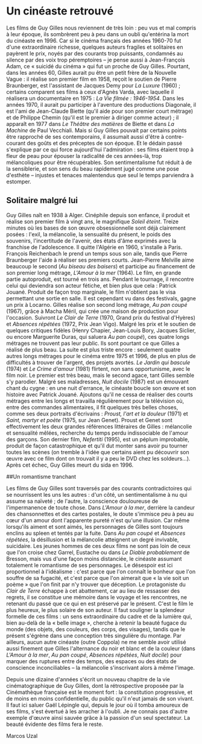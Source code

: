 
# Un cinéaste retrouvé

Les films de Guy Gilles nous reviennent de très loin&nbsp;: peu vus et mal compris à leur époque, ils sombrèrent peu à peu dans un oubli qu'entérina la mort du cinéaste en 1996. Car si le cinéma français des années 1960-70 fut d'une extraordinaire richesse, quelques auteurs fragiles et solitaires en payèrent le prix, noyés par des courants trop puissants, condamnés au silence par des voix trop péremptoires –&nbsp;je pense aussi à Jean-François Adam, ce «&nbsp;suicidé du cinéma&nbsp;» qui fut un proche de Guy Gilles. Pourtant, dans les années 60, Gilles aurait pu être un petit frère de la Nouvelle Vague&nbsp;: il réalise son premier film en 1958, reçoit le soutien de Pierre Braunberger, est l'assistant de Jacques Demy pour *La Luxure* (1960)&nbsp;; certains comparent ses films à ceux d'Agnès Varda, avec laquelle il réalisera un documentaire en 1975&nbsp;: *La Vie filmée&nbsp;: 1946-1954*. Dans les années 1970, il aurait pu participer à l'aventure des productions Diagonale, il est l'ami de Jean-Claude Biette (qu'il aide pour son premier court métrage) et de Philippe Chemin (qu'il est le premier à diriger comme acteur)&nbsp;; il apparaît en 1977 dans *Le Théâtre des matières* de Biette et dans *La Machine* de Paul Vecchiali. Mais si Guy Gilles pouvait par certains points être rapproché de ses contemporains, il assumait aussi d'être à contre-courant des goûts et des préceptes de son époque. Et le dédain passé s'explique par ce qui force aujourd'hui l'admiration&nbsp;: ses films étaient trop à fleur de peau pour épouser la radicalité de ces années-là, trop mélancoliques pour être récupérables. Son sentimentalisme fut réduit à de la sensiblerie, et son sens du beau rapidement jugé comme une pose d'esthète –&nbsp;injustes et tenaces malentendus que seul le temps parviendra à estomper.

## Solitaire malgré lui

Guy Gilles naît en 1938 à Alger. Cinéphile depuis son enfance, il produit et réalise son premier film à vingt ans, le magnifique *Soleil éteint*. Treize minutes où les bases de son œuvre obsessionnelle sont déjà clairement posées&nbsp;: l'exil, la mélancolie, la sensualité du présent, le poids des souvenirs, l'incertitude de l'avenir, des états d'âme exprimés avec la franchise de l'adolescence. Il quitte l'Algérie en 1960, s'installe à Paris. François Reichenbach le prend un temps sous son aile, tandis que Pierre Braunberger l'aide à réaliser ses premiers courts. Jean-Pierre Melville aime beaucoup le second (*Au biseau des baisers*) et participe au financement de son premier long métrage, *L'Amour à la mer* (1964). Le film, en grande partie autoproduit, est tourné en trois ans. Pendant le tournage, il rencontre celui qui deviendra son acteur fétiche, et bien plus que cela&nbsp;: Patrick Jouané. Produit de façon trop marginale, le film n'obtient pas le visa permettant une sortie en salle. Il est cependant vu dans des festivals, gagne un prix à Locarno. Gilles réalise son second long métrage, *Au pan coupé* (1967), grâce à Macha Méril, qui crée une maison de production pour l'occasion. Suivront *Le Clair de Terre* (1970, Grand prix du festival d'Hyères) et *Absences répétées* (1972, Prix Jean Vigo). Malgré les prix et le soutien de quelques critiques fidèles (Henry Chapier, Jean-Louis Bory, Jacques Siclier, ou encore Marguerite Duras, qui saluera *Au pan coupé*), ces quatre longs métrages ne trouvent pas leur public. Ils sont pourtant ce que Gilles a réalisé de plus beau. La suite est plus triste encore&nbsp;: seulement quatre autres longs métrages pour le cinéma entre 1975 et 1996, de plus en plus de difficultés à trouver de l'argent, des projets avortés. *Le Jardin qui bascule* (1974) et *Le Crime d'amour* (1981) flirtent, non sans opportunisme, avec le film noir. Le premier est très beau, mais le second agace, tant Gilles semble s'y parodier. Malgré ses maladresses, *Nuit docile* (1987) est un émouvant chant du cygne&nbsp;: en une nuit d'errance, le cinéaste boucle son œuvre et son histoire avec Patrick Jouané. Ajoutons qu'il ne cessa de réaliser des courts métrages entre les longs et travailla régulièrement pour la télévision où, entre des commandes alimentaires, il fit quelques très belles choses, comme ses deux portraits d'écrivains&nbsp;: *Proust, l'art et la douleur* (1971) et *Saint, martyr et poète* (1975, sur Jean Genet). Proust et Genet sont effectivement les deux grandes références littéraires de Gilles&nbsp;: mélancolie et sensualité mêlées, recherche du temps perdu indissociable de l'amour des garçons. Son dernier film, *Nefertiti* (1995), est un péplum improbable, produit de façon catastrophique et qu'il dut monter sans avoir pu tourner toutes les scènes (on tremble à l'idée que certains aient pu découvrir son œuvre avec ce film dont on trouvait il y a peu le DVD chez les soldeurs...). Après cet échec, Guy Gilles meurt du sida en 1996.

##Un romantisme tranchant

Les films de Guy Gilles sont traversés par des courants contradictoires qui se nourrissent les uns les autres&nbsp;: d'un côté, un sentimentalisme à nu qui assume sa naïveté&nbsp;; de l'autre, la conscience douloureuse de l'impermanence de toute chose. Dans *L'Amour à la mer*, derrière la candeur des chansonnettes et des cartes postales, le doute s'immisce peu à peu au cœur d'un amour dont l'apparente pureté n'est qu'une illusion. Car même lorsqu'ils aiment et sont aimés, les personnages de Gilles sont toujours enclins au spleen et tentés par la fuite. Dans *Au pan coupé* et *Absences répétées*, la désillusion et la mélancolie atteignent un degré invivable, suicidaire. Les jeunes hommes de ces deux films ne sont pas loin de ceux que l'on croise chez Garrel, Eustache ou dans *Le Diable probablement* de Bresson, mais vus d'une façon moins distanciée, le cinéaste assumant totalement le romantisme de ses personnages. Le désespoir est ici proportionnel à l'idéalisme&nbsp;: c'est parce que l'on connaît le bonheur que l'on souffre de sa fugacité, et c'est parce que l'on aimerait que «&nbsp;la vie soit un poème&nbsp;» que l'on finit par n'y trouver que déception. Le protagoniste du *Clair de Terre* échappe à cet abattement, car au lieu de ressasser des regrets, il se constitue une mémoire dans le voyage et les rencontres, ne retenant du passé que ce qui en est préservé par le présent. C'est le film le plus heureux, le plus solaire de son auteur. Il faut souligner la splendeur formelle de ces films&nbsp;: un sens extraordinaire du cadre et de la lumière qui, bien au-delà de la «&nbsp;belle image&nbsp;», cherche à retenir la beauté fugace du monde (des objets, des couleurs, des corps, des visages), tandis que le présent s'égrène dans une conception très singulière du montage. Par ailleurs, aucun autre cinéaste (outre Coppola) ne me semble avoir utilisé aussi finement que Gilles l'alternance du noir et blanc et de la couleur (dans *L'Amour à la mer*, *Au pan coupé*, *Absences répétées*, *Nuit docile*) pour marquer des ruptures entre des temps, des espaces ou des états de conscience inconciliables –&nbsp;la mélancolie s'inscrivant alors à même l'image. 

Depuis une dizaine d'années s'écrit un nouveau chapitre de la vie cinématographique de Guy Gilles, dont la rétrospective proposée par la Cinémathèque française est le moment fort&nbsp;: la constitution progressive, et de moins en moins confidentielle, du public qu'il n'eut jamais de son vivant. Il faut ici saluer Gaël Lépingle qui, depuis le jour où il tomba amoureux de ses films, s'est évertué à les arracher à l'oubli. Je ne connais pas d'autre exemple d'œuvre ainsi sauvée grâce à la passion d'un seul spectateur. La beauté évidente des films fera le reste.

Marcos Uzal